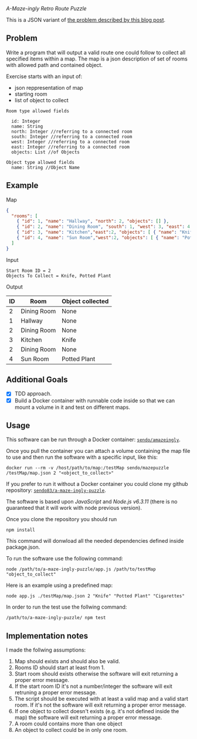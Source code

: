 _A-Maze-ingly Retro Route Puzzle_

This is a JSON variant of [the problem described by this blog post](http://www.jonarcher.com/2010_01_01_archive.html).

Problem
-------

Write a program that will output a valid route one could follow to collect all specified items within a map.
The map is a json description of set of rooms with allowed path and contained object.

Exercise starts with an input of:
  - json reppresentation of map
  - starting room
  - list of object to collect

```
Room type allowed fields

  id: Integer
  name: String
  north: Integer //referring to a connected room
  south: Integer //referring to a connected room
  west: Integer //referring to a connected room
  east: Integer //referring to a connected room
  objects: List //of Objects

Object type allowed fields
  name: String //Object Name
```

Example
-------

Map
```json
{
  "rooms": [
    { "id": 1, "name": "Hallway", "north": 2, "objects": [] },
    { "id": 2, "name": "Dining Room", "south": 1, "west": 3, "east": 4, "objects": [] },
    { "id": 3, "name": "Kitchen","east":2, "objects": [ { "name": "Knife" } ] },
    { "id": 4, "name": "Sun Room","west":2, "objects": [ { "name": "Potted Plant" } ] }
  ]
}
```

Input
```
Start Room ID = 2
Objects To Collect = Knife, Potted Plant
```

Output

| ID | Room | Object collected|
|----|------|-----------------|
|2|Dining Room|None|
|1|Hallway|None|
|2|Dining Room|None|
|3|Kitchen|Knife|
|2|Dining Room|None|
|4|Sun Room|Potted Plant|

Additional Goals
----------------
  - [x] TDD approach.
  - [x] Build a Docker container with runnable code inside so that we can mount a volume in it and test on different maps.

Usage
------------------

This software can be run through a Docker container: [`sendo/amazeingly`](https://hub.docker.com/r/sendo/amazeingly/).

Once you pull the container you can attach a volume containing the map file to use and then run the software with a specific input, like this:
```
docker run --rm -v /host/path/to/map:/testMap sendo/mazepuzzle /testMap/map.json 2 "<object_to_collect>"
```

If you prefer to run it without a Docker container you could clone my github repository:
[`sendo83/a-maze-ingly-puzzle`](https://github.com/Sendo83/a-maze-ingly-puzzle).

The software is based upon *JavaScript* and *Node.js v6.3.11* (there is no guaranteed that it will work with node previous version).

Once you clone the repository you should run
```
npm install
```
This command will donwload all the needed dependencies defined inside package.json.

To run the software use the following command:
```
node /path/to/a-maze-ingly-puzzle/app.js /path/to/testMap "object_to_collect"
```
Here is an example using a predefined map:
```
node app.js ./testMap/map.json 2 "Knife" "Potted Plant" "Cigarettes"
```
In order to run the test use the follwing command:
```
/path/to/a-maze-ingly-puzzle/ npm test
```

Implementation notes
--------------------

I made the follwing assumptions:

1. Map should exists and should also be valid.
2. Rooms ID should start at least from 1.
3. Start room should exists otherwise the software will exit returning a proper error message.
4. If the start room ID it's not a number/integer the software will exit retruning a proper error message.
5. The script should be executed with at least a valid map and a valid start room. If it's not the software will exit returning a proper error message.
6. If one object to collect doesn't exists (e.g. it's not defined inside the map) the software will exit returning a proper error message.
7. A room could contains more than one object
8. An object to collect could be in only one room.
